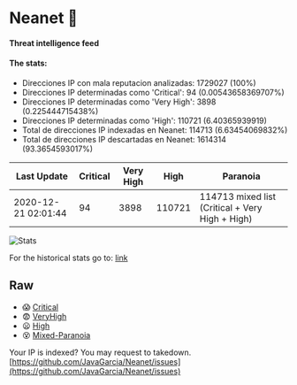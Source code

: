 # Neanet :hocho:
#### Threat intelligence feed
#### The stats:

- Direcciones IP con mala reputacion analizadas: 1729027 (100%)
- Direcciones IP determinadas como 'Critical':  94 (0.00543658369707%)
- Direcciones IP determinadas como 'Very High':  3898 (0.225444715438%)
- Direcciones IP determinadas como 'High':  110721 (6.40365939919)
- Total de direcciones IP indexadas en Neanet:  114713 (6.63454069832%)
- Total de direcciones IP descartadas en Neanet:  1614314 (93.3654593017%)

| Last Update | Critical | Very High | High | Paranoia |
| --- | --- | --- | --- | --- |
| 2020-12-21 02:01:44 | 94 | 3898 | 110721 | 114713 mixed list (Critical + Very High + High)|

![Stats](https://docs.google.com/spreadsheets/d/e/2PACX-1vSnaNMIXVabIpDJjufMlzH7poXnshF3mgd8Is1g9ytUEzVsP5my4Trn8f-xkoLLQ38xpL3HtmUexLo6/pubchart?oid=501124687&format=image)

For the historical stats go to: [link](/stats.csv)
## Raw
- :scream: [Critical](https://raw.githubusercontent.com/JavaGarcia/Neanet/master/blacklists/neanet_critical.txt)
- :fearful: [VeryHigh](https://raw.githubusercontent.com/JavaGarcia/Neanet/master/blacklists/neanet_veryHigh.txtt)
- :frowning: [High](https://raw.githubusercontent.com/JavaGarcia/Neanet/master/blacklists/neanet_high.txt)
- :dizzy_face: [Mixed-Paranoia](https://raw.githubusercontent.com/JavaGarcia/Neanet/master/blacklists/neanet_all.txt)


Your IP is indexed? You may request to takedown. [https://github.com/JavaGarcia/Neanet/issues](https://github.com/JavaGarcia/Neanet/issues)











































































































































































































































































































































































































































































































































































































































































































































































































































































































































































































































































































































































































































































































































































































































































































































































































































































































































































































































































































































































































































































































































































































































































































































































































































































































































































































































































































































































































































































































































































































































